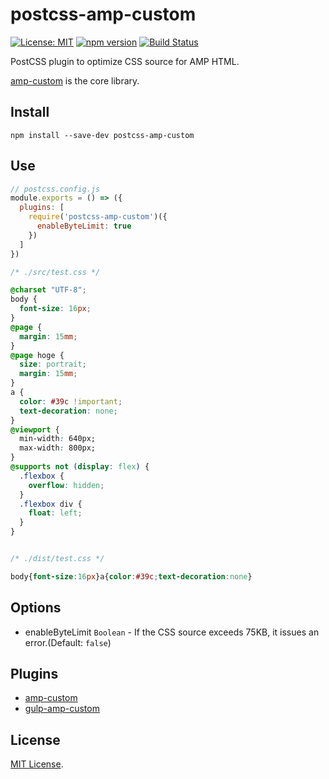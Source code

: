 # postcss-amp-custom

[![License: MIT](https://img.shields.io/badge/License-MIT-green.svg)](https://opensource.org/licenses/MIT)
[![npm version](https://badge.fury.io/js/postcss-amp-custom.svg)](https://badge.fury.io/js/postcss-amp-custom)
[![Build Status](https://github.com/kimulaco/postcss-amp-custom/workflows/Test/badge.svg)](https://github.com/kimulaco/postcss-amp-custom/actions)

PostCSS plugin to optimize CSS source for AMP HTML.

[amp-custom](https://github.com/kimulaco/amp-custom) is the core library.

## Install

```shell
npm install --save-dev postcss-amp-custom
```

## Use

```js
// postcss.config.js
module.exports = () => ({
  plugins: [
    require('postcss-amp-custom')({
      enableByteLimit: true
    })
  ]
})
```

```css
/* ./src/test.css */

@charset "UTF-8";
body {
  font-size: 16px;
}
@page {
  margin: 15mm;
}
@page hoge {
  size: portrait;
  margin: 15mm;
}
a {
  color: #39c !important;
  text-decoration: none;
}
@viewport {
  min-width: 640px;
  max-width: 800px;
}
@supports not (display: flex) {
  .flexbox {
    overflow: hidden;
  }
  .flexbox div {
    float: left;
  }
}


/* ./dist/test.css */

body{font-size:16px}a{color:#39c;text-decoration:none}
```

## Options

- enableByteLimit `Boolean` - If the CSS source exceeds 75KB, it issues an error.(Default: `false`)

## Plugins

- [amp-custom](https://github.com/kimulaco/amp-custom)
- [gulp-amp-custom](https://github.com/kimulaco/gulp-amp-custom)

## License

[MIT License](https://github.com/kimulaco/postcss-amp-custom/blob/master/LICENSE).
